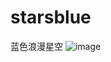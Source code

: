 # starsblue
蓝色浪漫星空
![image](https://github.com/love99you/starsblue/assets/118249630/d4494033-d053-42d4-96e6-49d9ac1246df)
